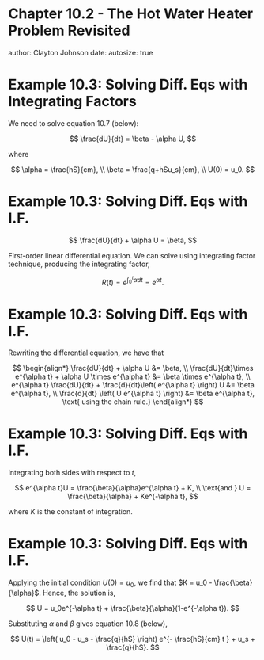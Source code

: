 Chapter 10.2 - The Hot Water Heater Problem Revisited
========================================================
author: Clayton Johnson
date: 
autosize: true

Example 10.3: Solving Diff. Eqs with Integrating Factors
========================================================
We need to solve equation 10.7 (below):

$$
\frac{dU}{dt} = \beta - \alpha U,
$$

where 

$$
\alpha = \frac{hS}{cm}, \\
\beta = \frac{q+hSu_s}{cm}, \\
U(0) = u_0.
$$

Example 10.3: Solving Diff. Eqs with I.F. 
========================================================
$$
\frac{dU}{dt} + \alpha U = \beta,
$$

First-order linear differential equation. We can solve using integrating factor technique, producing the integrating factor,

$$
R(t) = e^{\int_{0}^{t} \alpha dt} = e^{\alpha t}.
$$

Example 10.3: Solving Diff. Eqs with I.F. 
========================================================
Rewriting the differential equation, we have that

$$
\begin{align*}
\frac{dU}{dt} + \alpha U &= \beta, \\
\frac{dU}{dt}\times e^{\alpha t} + \alpha U \times e^{\alpha t} &= \beta \times e^{\alpha t}, \\
e^{\alpha t} \frac{dU}{dt} + \frac{d}{dt}\left( e^{\alpha t} \right) U &= \beta e^{\alpha t}, \\
\frac{d}{dt} \left( U e^{\alpha t} \right) &= \beta e^{\alpha t}, \text{ using the chain rule.}
\end{align*}
$$

Example 10.3: Solving Diff. Eqs with I.F. 
========================================================
Integrating both sides with respect to $t$,

$$
e^{\alpha t}U = \frac{\beta}{\alpha}e^{\alpha t} + K, \\
\text{and } U = \frac{\beta}{\alpha} + Ke^{-\alpha t},
$$

where $K$ is the constant of integration.

Example 10.3: Solving Diff. Eqs with I.F. 
========================================================

Applying the initial condition $U(0)=u_0$, we find that $K = u_0 - \frac{\beta}{\alpha}$. Hence, the solution is,

$$
U = u_0e^{-\alpha t} + \frac{\beta}{\alpha}(1-e^{-\alpha t}).
$$

Substituting $\alpha$ and $\beta$ gives equation 10.8 (below),

$$
U(t) = \left( u_0 - u_s - \frac{q}{hS} \right) e^{- \frac{hS}{cm} t } + u_s + \frac{q}{hS}.
$$
